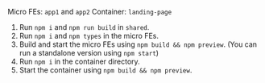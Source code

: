 Micro FEs: `app1` and `app2`
Container: `landing-page`

1. Run `npm i` and `npm run build` in `shared`.
2. Run `npm i` and `npm types` in the micro FEs.
3. Build and start the micro FEs using `npm build && npm preview`. (You can run a standalone version using `npm start`)
4. Run `npm i` in the container directory.
5. Start the container using `npm build && npm preview`.

